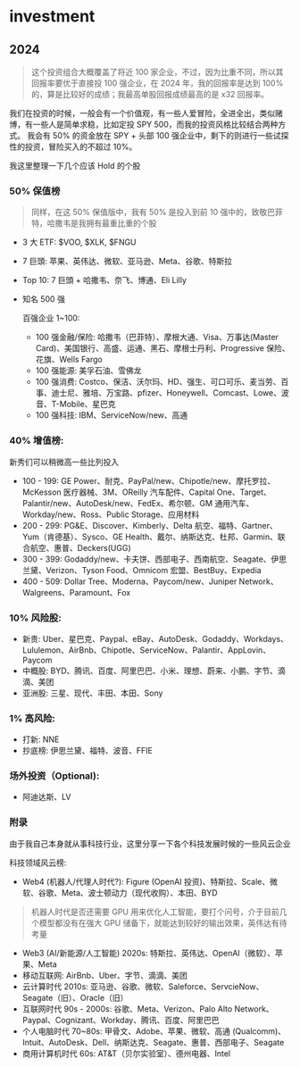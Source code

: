# investment

## 2024

> 这个投资组合大概覆盖了将近 100 家企业，不过，因为比重不同，所以其回报率要优于直接投 100 强企业，在 2024 年，我的回报率是达到 100% 的，算是比较好的成绩；我最高单股回报成绩最高的是 x32 回报率。

我们在投资的时候，一般会有一个价值观，有一些人爱冒险，全进全出，类似赌博，有一些人是简单求稳，比如定投 SPY 500，而我的投资风格比较结合两种方式。
我会有 50% 的资金放在 SPY + 头部 100 强企业中，剩下的则进行一些试探性的投资，冒险买入的不超过 10%。  

我这里整理一下几个应该 Hold 的个股

### 50% 保值榜

> 同样，在这 50% 保值版中，我有 50% 是投入到前 10 强中的，致敬巴菲特，哈撒韦是我拥有最重比重的个股

* 3 大 ETF: $VOO, $XLK, $FNGU
* 7 巨頭: 苹果、英伟达、微软、亚马逊、Meta、谷歌、特斯拉
* Top 10: 7 巨頭 + 哈撒韦、奈飞、博通、Eli Lilly
* 知名 500 强

    百强企业 1~100: 
    
    - 100 强金融/保险: 哈撒韦（巴菲特）、摩根大通、Visa、万事达(Master Card)、美国银行、高盛、运通、黑石、摩根士丹利、Progressive 保险、花旗、Wells Fargo
    - 100 强能源: 美孚石油、雪佛龙
    - 100 强消费: Costco、保洁、沃尔玛、HD、强生、可口可乐、麦当劳、百事、迪士尼、雅培、万宝路、pfizer、Honeywell、Comcast、Lowe、波音、T-Mobile、星巴克
    - 100 强科技: IBM、ServiceNow/new、高通

### 40% 增值榜:

新秀们可以稍微高一些比列投入

* 100 - 199: GE Power、耐克、PayPal/new、Chipotle/new、摩托罗拉、McKesson 医疗器械、3M、OReilly 汽车配件、Capital One、Target、Palantir/new、AutoDesk/new、FedEx、希尔顿、GM 通用汽车、Workday/new、Ross、Public Storage、应用材料
* 200 - 299: PG&E、Discover、Kimberly、Delta 航空、福特、Gartner、Yum（肯德基）、Sysco、GE Health、戴尔、纳斯达克、杜邦、Garmin、联合航空、惠普、Deckers(UGG)
* 300 - 399: Godaddy/new、卡夫饼、西部电子、西南航空、Seagate、伊思兰黛、Verizon、Tyson Food、Omnicom 宏盟、BestBuy、Expedia
* 400 - 509: Dollar Tree、Moderna、Paycom/new、Juniper Network、Walgreens、Paramount、Fox

### 10% 风险股:

- 新贵: Uber、星巴克、Paypal、eBay、AutoDesk、Godaddy、Workdays、Lululemon、AirBnb、Chipotle、ServiceNow、Palantir、AppLovin、Paycom
- 中概股: BYD、腾讯、百度、阿里巴巴、小米、理想、蔚来、小鹏、字节、滴滴、美团
- 亚洲股: 三星、现代、丰田、本田、Sony

### 1% 高风险:

- 打新: NNE
- 抄底榜: 伊思兰黛、福特、波音、FFIE

### 场外投资（Optional):

- 阿迪达斯、LV

### 附录

由于我自己本身就从事科技行业，这里分享一下各个科技发展时候的一些风云企业

科技领域风云榜: 

* Web4 (机器人/代理人时代?): Figure (OpenAI 投资)、特斯拉、Scale、微软、谷歌、Meta、波士顿动力（现代收购）、本田、BYD

> 机器人时代是否还需要 GPU 用来优化人工智能，要打个问号，介于目前几个模型都没有在强大 GPU 储备下，就能达到较好的输出效果，英伟达有待考量

* Web3 (AI/新能源/人工智能) 2020s: 特斯拉、英伟达、OpenAI（微软）、苹果、Meta
* 移动互联网: AirBnb、Uber、字节、滴滴、美团
* 云计算时代 2010s: 亚马逊、谷歌、微软、Saleforce、ServcieNow、Seagate（旧）、Oracle（旧）
* 互联网时代 90s - 2000s: 谷歌、Meta、Verizon、Palo Alto Network、Paypal、Cognizant、Workday、腾讯、百度、阿里巴巴
* 个人电脑时代 70~80s: 甲骨文、Adobe、苹果、微软、高通 (Qualcomm)、Intuit、AutoDesk、Dell、纳斯达克、Seagate、惠普、西部电子、Seagate
* 商用计算机时代 60s: AT&T（贝尔实验室）、德州电器、Intel
